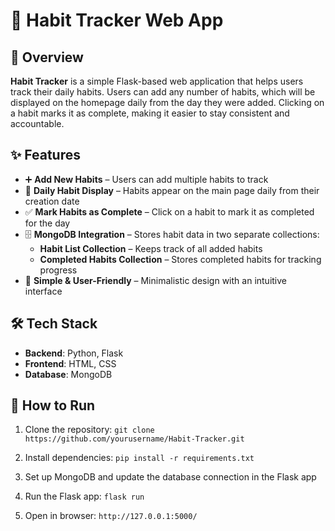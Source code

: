 # 📅 Habit Tracker Web App

## 🚀 Overview
**Habit Tracker** is a simple Flask-based web application that helps users track their daily habits. Users can add any number of habits, which will be displayed on the homepage daily from the day they were added. Clicking on a habit marks it as complete, making it easier to stay consistent and accountable.

## ✨ Features
+ ➕ **Add New Habits** – Users can add multiple habits to track
+ 📌 **Daily Habit Display** – Habits appear on the main page daily from their creation date
+ ✅ **Mark Habits as Complete** – Click on a habit to mark it as completed for the day
+ 🗄 **MongoDB Integration** – Stores habit data in two separate collections:
  + **Habit List Collection** – Keeps track of all added habits
  + **Completed Habits Collection** – Stores completed habits for tracking progress
+ 🎯 **Simple & User-Friendly** – Minimalistic design with an intuitive interface

## 🛠️ Tech Stack
+ **Backend**: Python, Flask
+ **Frontend**: HTML, CSS
+ **Database**: MongoDB

## 📌 How to Run
1. Clone the repository:
   `git clone https://github.com/yourusername/Habit-Tracker.git`

2. Install dependencies:
   `pip install -r requirements.txt`

3. Set up MongoDB and update the database connection in the Flask app
4. Run the Flask app:
   `flask run`
5. Open in browser: `http://127.0.0.1:5000/`


[^1]: This project was made as part of a Udemy Web development course by [Jose Salvatierra](https://www.udemy.com/user/josesalvatierra/).
